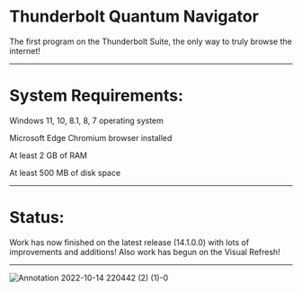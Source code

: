 # Thunderbolt Quantum Navigator
The first program on the Thunderbolt Suite, the only way to truly browse the internet!

-------------------------------------------------------------------

# System Requirements:

Windows 11, 10, 8.1, 8, 7 operating system

Microsoft Edge Chromium browser installed

At least 2 GB of RAM

At least 500 MB of disk space

-------------------------------------------------------------------
# Status:

Work has now finished on the latest release (14.1.0.0) with lots of improvements and additions!
Also work has begun on the Visual Refresh!

-------------------------------------------------------------------

![Annotation 2022-10-14 220442 (2) (1)-0](https://github.com/Villager2021/Thunderbolt-Quantum-Navigator/assets/82360021/65b81c5f-3f5a-4540-84b0-5d721c2d7ad6)
